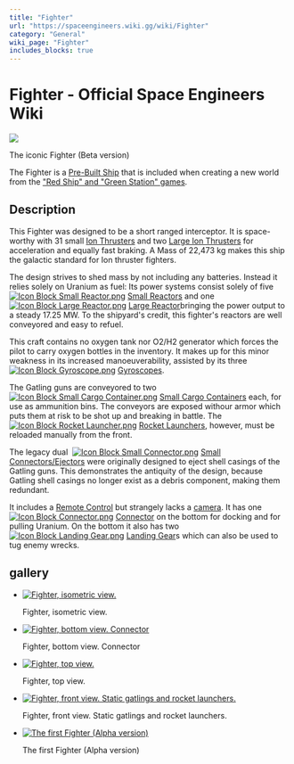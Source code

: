 ```yaml
---
title: "Fighter"
url: "https://spaceengineers.wiki.gg/wiki/Fighter"
category: "General"
wiki_page: "Fighter"
includes_blocks: true
---
```


# Fighter - Official Space Engineers Wiki

[![](https://spaceengineers.wiki.gg/images/thumb/SE_Pre_Built_Ships_Button.png/320px-SE_Pre_Built_Ships_Button.png?12d996)](https://spaceengineers.wiki.gg/wiki/File:SE_Pre_Built_Ships_Button.png)

The iconic Fighter (Beta version)

The Fighter is a [Pre-Built Ship](https://spaceengineers.wiki.gg/wiki/Pre-Built_Ship "Pre-Built Ship") that is included when creating a new world from the ["Red Ship" and "Green Station" games](https://spaceengineers.wiki.gg/wiki/Original_Content "Original Content").

## Description

This Fighter was designed to be a short ranged interceptor. It is space-worthy with 31 small [Ion Thrusters](https://spaceengineers.wiki.gg/wiki/Ion_Thruster "Ion Thruster") and two [Large Ion Thrusters](https://spaceengineers.wiki.gg/wiki/Large_Ion_Thruster "Large Ion Thruster") for acceleration and equally fast braking. A Mass of 22,473 kg makes this ship the galactic standard for Ion thruster fighters.

The design strives to shed mass by not including any batteries. Instead it relies solely on Uranium as fuel: Its power systems consist solely of five  [![Icon Block Small Reactor.png](https://spaceengineers.wiki.gg/images/thumb/Icon_Block_Small_Reactor.png/21px-Icon_Block_Small_Reactor.png?64124d)](https://spaceengineers.wiki.gg/wiki/Small_Reactor "Small Reactor") [Small Reactors](https://spaceengineers.wiki.gg/wiki/Small_Reactor "Small Reactor") and one  [![Icon Block Large Reactor.png](https://spaceengineers.wiki.gg/images/thumb/Icon_Block_Large_Reactor.png/21px-Icon_Block_Large_Reactor.png?f77bf9)](https://spaceengineers.wiki.gg/wiki/Large_Reactor "Large Reactor") [Large Reactor](https://spaceengineers.wiki.gg/wiki/Large_Reactor "Large Reactor")bringing the power output to a steady 17.25 MW. To the shipyard's credit, this fighter's reactors are well conveyored and easy to refuel.

This craft contains no oxygen tank nor O2/H2 generator which forces the pilot to carry oxygen bottles in the inventory. It makes up for this minor weakness in its increased manoeuverability, assisted by its three  [![Icon Block Gyroscope.png](https://spaceengineers.wiki.gg/images/thumb/Icon_Block_Gyroscope.png/21px-Icon_Block_Gyroscope.png?c8eb45)](https://spaceengineers.wiki.gg/wiki/Gyroscope "Gyroscope") [Gyroscopes](https://spaceengineers.wiki.gg/wiki/Gyroscope "Gyroscope").

The Gatling guns are conveyored to two  [![Icon Block Small Cargo Container.png](https://spaceengineers.wiki.gg/images/thumb/Icon_Block_Small_Cargo_Container.png/21px-Icon_Block_Small_Cargo_Container.png?4af936)](https://spaceengineers.wiki.gg/wiki/Small_Cargo_Container "Small Cargo Container") [Small Cargo Containers](https://spaceengineers.wiki.gg/wiki/Small_Cargo_Container "Small Cargo Container") each, for use as ammunition bins. The conveyors are exposed withour armor which puts them at risk to be shot up and breaking in battle. The  [![Icon Block Rocket Launcher.png](https://spaceengineers.wiki.gg/images/thumb/Icon_Block_Rocket_Launcher.png/21px-Icon_Block_Rocket_Launcher.png?b2064b)](https://spaceengineers.wiki.gg/wiki/Rocket_Launcher "Rocket Launcher") [Rocket Launchers](https://spaceengineers.wiki.gg/wiki/Rocket_Launcher "Rocket Launcher"), however, must be reloaded manually from the front.

The legacy dual  [![Icon Block Small Connector.png](https://spaceengineers.wiki.gg/images/thumb/Icon_Block_Small_Connector.png/21px-Icon_Block_Small_Connector.png?a2278e)](https://spaceengineers.wiki.gg/wiki/Small_Connector "Small Connector") [Small Connectors/Ejectors](https://spaceengineers.wiki.gg/wiki/Small_Connector "Small Connector") were originally designed to eject shell casings of the Gatling guns. This demonstrates the antiquity of the design, because Gatling shell casings no longer exist as a debris component, making them redundant.

It includes a [Remote Control](https://spaceengineers.wiki.gg/wiki/Remote_Control "Remote Control") but strangely lacks a [camera](https://spaceengineers.wiki.gg/wiki/Camera "Camera"). It has one  [![Icon Block Connector.png](https://spaceengineers.wiki.gg/images/thumb/Icon_Block_Connector.png/21px-Icon_Block_Connector.png?30a126)](https://spaceengineers.wiki.gg/wiki/Connector "Connector") [Connector](https://spaceengineers.wiki.gg/wiki/Connector "Connector") on the bottom for docking and for pulling Uranium. On the bottom it also has two  [![Icon Block Landing Gear.png](https://spaceengineers.wiki.gg/images/thumb/Icon_Block_Landing_Gear.png/21px-Icon_Block_Landing_Gear.png?d381be)](https://spaceengineers.wiki.gg/wiki/Landing_Gear "Landing Gear") [Landing Gear](https://spaceengineers.wiki.gg/wiki/Landing_Gear "Landing Gear")s which can also be used to tug enemy wrecks.

## gallery

*   [![Fighter, isometric view.](https://spaceengineers.wiki.gg/images/thumb/Fighter-isometric.png/120px-Fighter-isometric.png?b791f9)](https://spaceengineers.wiki.gg/wiki/File:Fighter-isometric.png "Fighter, isometric view.")
    
    Fighter, isometric view.
    
*   [![Fighter, bottom view. Connector](https://spaceengineers.wiki.gg/images/thumb/Fighter-bottom.png/120px-Fighter-bottom.png?bc5876)](https://spaceengineers.wiki.gg/wiki/File:Fighter-bottom.png "Fighter, bottom view. Connector")
    
    Fighter, bottom view. Connector
    
*   [![Fighter, top view.](https://spaceengineers.wiki.gg/images/thumb/Fighter-top.png/120px-Fighter-top.png?595a6f)](https://spaceengineers.wiki.gg/wiki/File:Fighter-top.png "Fighter, top view.")
    
    Fighter, top view.
    
*   [![Fighter, front view. Static gatlings and rocket launchers.](https://spaceengineers.wiki.gg/images/thumb/Fighter-front.png/120px-Fighter-front.png?86ec7f)](https://spaceengineers.wiki.gg/wiki/File:Fighter-front.png "Fighter, front view. Static gatlings and rocket launchers.")
    
    Fighter, front view. Static gatlings and rocket launchers.
    
*   [![The first Fighter (Alpha version)](https://spaceengineers.wiki.gg/images/thumb/Combat_ship.png/120px-Combat_ship.png?3f2710)](https://spaceengineers.wiki.gg/wiki/File:Combat_ship.png "The first Fighter (Alpha version)")
    
    The first Fighter (Alpha version)
    

